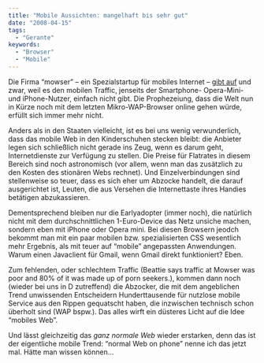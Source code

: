 ```yaml
---
title: "Mobile Aussichten: mangelhaft bis sehr gut"
date: "2008-04-15"
tags:
  - "Gerante"
keywords:
  - "Browser"
  - "Mobile"
---
```


Die Firma “mowser” – ein Spezialstartup für mobiles Internet – [gibt auf](http://www.readwriteweb.com/archives/is_the_mobile_web_dead.php) und zwar, weil es den mobilen Traffic, jenseits der Smartphone- Opera-Mini- und iPhone-Nutzer, einfach nicht gibt. Die Prophezeiung, dass die Welt nun in Kürze noch mit dem letzten Mikro-WAP-Browser online gehen würde, erfüllt sich immer mehr nicht.

Anders als in den Staaten vielleicht, ist es bei uns wenig verwunderlich, dass das mobile Web in den Kinderschuhen stecken bleibt: die Anbieter legen sich schließlich nicht gerade ins Zeug, wenn es darum geht, Internetdienste zur Verfügung zu stellen. Die Preise für Flatrates in diesem Bereich sind noch astronomisch (vor allem, wenn man das zusätzlich zu den Kosten des stionären Webs rechnet). Und Einzelverbindungen sind stellenweise so teuer, dass es sich eher um Abzocke handelt, die darauf ausgerichtet ist, Leuten, die aus Versehen die Internettaste ihres Handies betätigen abzukassieren.

Dementsprechend bleiben nur die Earlyadopter (immer noch), die natürlich nicht mit dem durchschnittlichen 1-Euro-Device das Netz unsiche machen, sondern eben mit iPhone oder Opera mini. Bei diesen Browsern jeodch bekommt man mit ein paar mobilen bzw. spezialisierten CSS wesentlich mehr Ergebnis, als mit teuer auf “mobile” angepassten Anwendungen. Warum einen Javaclient für Gmail, wenn Gmail direkt funktioniert? Eben.

Zum fehlenden, oder schlechtem Traffic (Beattie says traffic at Mowser was poor and 80% of it was made up of porn seekers.), kommen dann noch (wieder bei uns in D zutreffend) die Abzocker, die mit dem angeblichen Trend unwissenden Entscheidern Hunderttausende für nutzlose mobile Service aus den Rippen gequatscht haben, die inzwischen technisch schon überholt sind (WAP bspw.). Das alles wirft ein düsteres Licht auf die Idee “mobiles Web”.

Und lässt gleichzeitig das _ganz normale Web_ wieder erstarken, denn das ist der eigentliche mobile Trend: “normal Web on phone” nenne ich das jetzt mal. Hätte man wissen können…
